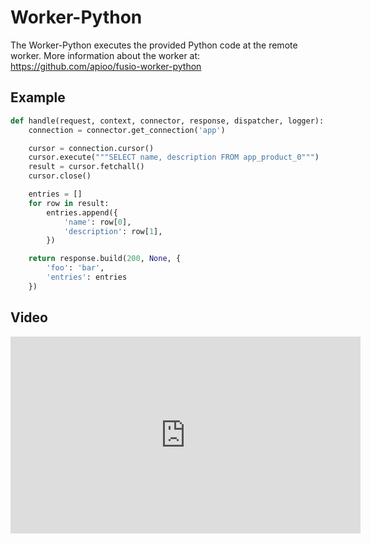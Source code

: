 
# Worker-Python

The Worker-Python executes the provided Python code at the remote worker.
More information about the worker at: https://github.com/apioo/fusio-worker-python

## Example

```python
def handle(request, context, connector, response, dispatcher, logger):
    connection = connector.get_connection('app')

    cursor = connection.cursor()
    cursor.execute("""SELECT name, description FROM app_product_0""")
    result = cursor.fetchall()
    cursor.close()

    entries = []
    for row in result:
        entries.append({
            'name': row[0],
            'description': row[1],
        })

    return response.build(200, None, {
        'foo': 'bar',
        'entries': entries
    })

```

## Video

<iframe width="560" height="315" src="https://www.youtube.com/embed/L3jHzZmFdWc" title="YouTube video player" frameborder="0" allow="accelerometer; autoplay; clipboard-write; encrypted-media; gyroscope; picture-in-picture" allowfullscreen></iframe>
